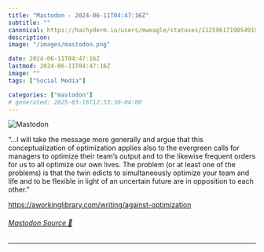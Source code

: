```yaml
---
title: "Mastodon - 2024-06-11T04:47:16Z"
subtitle: ""
canonical: https://hachyderm.io/users/mweagle/statuses/112596171905491910
description:
image: "/images/mastodon.png"

date: 2024-06-11T04:47:16Z
lastmod: 2024-06-11T04:47:16Z
image: ""
tags: ["Social Media"]

categories: ["mastodon"]
# generated: 2025-03-16T12:33:30-04:00
---
```

![Mastodon](/images/mastodon.png)

<p>“…I will take the message more generally and argue that this conceptualization of optimization applies also to the evergreen calls for managers to optimize their team’s output and to the likewise frequent orders for us to all optimize our own lives. The problem (or at least one of the problems) is that the twin edicts to simultaneously optimize your team and life and to be flexible in light of an uncertain future are in opposition to each other.”</p><p><a href="https://aworkinglibrary.com/writing/against-optimization" target="_blank" rel="nofollow noopener noreferrer" translate="no"><span class="invisible">https://</span><span class="ellipsis">aworkinglibrary.com/writing/ag</span><span class="invisible">ainst-optimization</span></a></p>


###### [Mastodon Source 🐘](https://hachyderm.io/@mweagle/112596171905491910)

___
